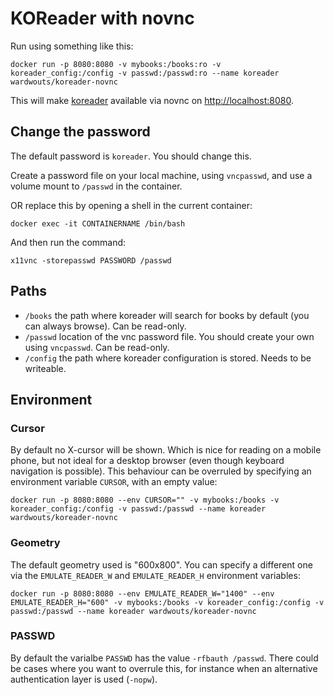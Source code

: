 # KOReader with novnc

Run using something like this:
```
docker run -p 8080:8080 -v mybooks:/books:ro -v koreader_config:/config -v passwd:/passwd:ro --name koreader wardwouts/koreader-novnc
```

This will make [koreader](<https://github.com/koreader/koreader>) available via novnc on <http://localhost:8080>.

## Change the password
The default password is `koreader`. You should change this.

Create a password file on your local machine, using `vncpasswd`, and use a volume mount to `/passwd` in the container.

OR replace this by opening a shell in the current container:
```
docker exec -it CONTAINERNAME /bin/bash
```
And then run the command:
```
x11vnc -storepasswd PASSWORD /passwd
```

## Paths
- `/books` the path where koreader will search for books by default (you can always browse). Can be read-only.
- `/passwd` location of the vnc password file. You should create your own using `vncpasswd`. Can be read-only.
- `/config` the path where koreader configuration is stored. Needs to be writeable.

## Environment
### Cursor
By default no X-cursor will be shown. Which is nice for reading on a mobile phone, but not ideal for a desktop browser (even though keyboard navigation is possible). This behaviour can be overruled by specifying an environment variable `CURSOR`, with an empty value:

```
docker run -p 8080:8080 --env CURSOR="" -v mybooks:/books -v koreader_config:/config -v passwd:/passwd --name koreader wardwouts/koreader-novnc
```
### Geometry
The default geometry used is "600x800". You can specify a different one via the `EMULATE_READER_W` and `EMULATE_READER_H` environment variables:


```
docker run -p 8080:8080 --env EMULATE_READER_W="1400" --env EMULATE_READER_H="600" -v mybooks:/books -v koreader_config:/config -v passwd:/passwd --name koreader wardwouts/koreader-novnc
```

### PASSWD
By default the varialbe `PASSWD` has the value `-rfbauth /passwd`. There could be cases where you want to overrule this, for instance when an alternative authentication layer is used (`-nopw`).
